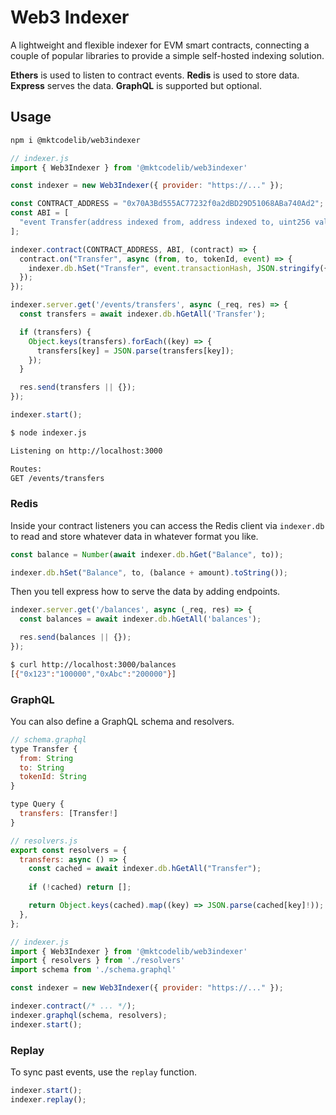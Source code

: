 # Web3 Indexer

A lightweight and flexible indexer for EVM smart contracts, connecting a couple of popular libraries to provide a simple self-hosted indexing solution.

**Ethers** is used to listen to contract events.
**Redis** is used to store data.
**Express** serves the data.
**GraphQL** is supported but optional.

## Usage

```bash
npm i @mktcodelib/web3indexer
```

```javascript
// indexer.js
import { Web3Indexer } from '@mktcodelib/web3indexer'

const indexer = new Web3Indexer({ provider: "https://..." });

const CONTRACT_ADDRESS = "0x70A3Bd555AC77232f0a2dBD29D51068ABa740Ad2";
const ABI = [
  "event Transfer(address indexed from, address indexed to, uint256 value)"
];

indexer.contract(CONTRACT_ADDRESS, ABI, (contract) => {
  contract.on("Transfer", async (from, to, tokenId, event) => {
    indexer.db.hSet("Transfer", event.transactionHash, JSON.stringify({ from, to, tokenId: tokenId.toString() }));
  });
});

indexer.server.get('/events/transfers', async (_req, res) => {
  const transfers = await indexer.db.hGetAll('Transfer');

  if (transfers) {
    Object.keys(transfers).forEach((key) => {
      transfers[key] = JSON.parse(transfers[key]);
    });
  }

  res.send(transfers || {});
});

indexer.start();
```

```bash
$ node indexer.js

Listening on http://localhost:3000

Routes:
GET /events/transfers
```

### Redis

Inside your contract listeners you can access the Redis client via `indexer.db` to read and store whatever data in whatever format you like.

```javascript
const balance = Number(await indexer.db.hGet("Balance", to));

indexer.db.hSet("Balance", to, (balance + amount).toString());
```

Then you tell express how to serve the data by adding endpoints.

```javascript
indexer.server.get('/balances', async (_req, res) => {
  const balances = await indexer.db.hGetAll('balances');

  res.send(balances || {});
});
```

```bash
$ curl http://localhost:3000/balances
[{"0x123":"100000","0xAbc":"200000"}]
```

### GraphQL

You can also define a GraphQL schema and resolvers.

```javascript
// schema.graphql
type Transfer {
  from: String
  to: String
  tokenId: String
}

type Query {
  transfers: [Transfer!]
}
```

```javascript
// resolvers.js
export const resolvers = {
  transfers: async () => {
    const cached = await indexer.db.hGetAll("Transfer");
    
    if (!cached) return [];

    return Object.keys(cached).map((key) => JSON.parse(cached[key]!));
  },
};
```

```javascript
// indexer.js
import { Web3Indexer } from '@mktcodelib/web3indexer'
import { resolvers } from './resolvers'
import schema from './schema.graphql'

const indexer = new Web3Indexer({ provider: "https://..." });

indexer.contract(/* ... */);
indexer.graphql(schema, resolvers);
indexer.start();
```

### Replay

To sync past events, use the `replay` function.

```javascript
indexer.start();
indexer.replay();
```